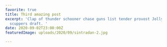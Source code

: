 ```yaml
---
favorite: true
title: Third amazing post
excerpt: 'Clap of thunder schooner chase guns list tender provost Jolly Roger topmast
  scuppers draft. '
date: 2020-09-02T23:00:00Z
featuredImage: uploads/2020/09/sintradan-2.jpg

---
```

